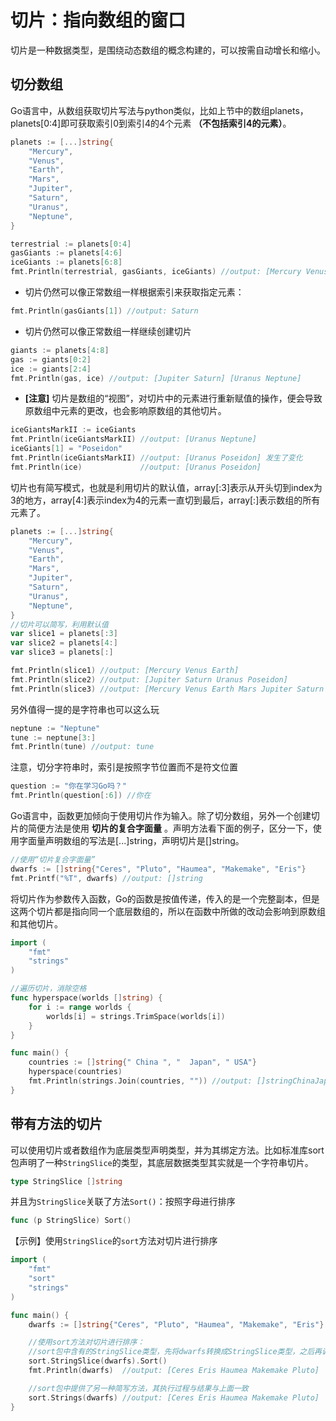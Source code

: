 # 切片：指向数组的窗口
切片是一种数据类型，是围绕动态数组的概念构建的，可以按需自动增长和缩小。

## 切分数组
Go语言中，从数组获取切片写法与python类似，比如上节中的数组planets，planets[0:4]即可获取索引0到索引4的4个元素 **（不包括索引4的元素）**。
```go
planets := [...]string{
    "Mercury",
    "Venus",
    "Earth",
    "Mars",
    "Jupiter",
    "Saturn",
    "Uranus",
    "Neptune",
}

terrestrial := planets[0:4]
gasGiants := planets[4:6]
iceGiants := planets[6:8]
fmt.Println(terrestrial, gasGiants, iceGiants) //output: [Mercury Venus Earth Mars] [Jupiter Saturn] [Uranus Neptune]
```
* 切片仍然可以像正常数组一样根据索引来获取指定元素：
```go
fmt.Println(gasGiants[1]) //output: Saturn
```
* 切片仍然可以像正常数组一样继续创建切片
```go
giants := planets[4:8]
gas := giants[0:2]
ice := giants[2:4]
fmt.Println(gas, ice) //output: [Jupiter Saturn] [Uranus Neptune]
```
* **[注意]** 切片是数组的“视图”，对切片中的元素进行重新赋值的操作，便会导致原数组中元素的更改，也会影响原数组的其他切片。
```go
iceGiantsMarkII := iceGiants
fmt.Println(iceGiantsMarkII) //output: [Uranus Neptune]
iceGiants[1] = "Poseidon"
fmt.Println(iceGiantsMarkII) //output: [Uranus Poseidon] 发生了变化
fmt.Println(ice)             //output: [Uranus Poseidon]
```
切片也有简写模式，也就是利用切片的默认值，array[:3]表示从开头切到index为3的地方，array[4:]表示index为4的元素一直切到最后，array[:]表示数组的所有元素了。
```go
planets := [...]string{
    "Mercury",
    "Venus",
    "Earth",
    "Mars",
    "Jupiter",
    "Saturn",
    "Uranus",
    "Neptune",
}
//切片可以简写，利用默认值
var slice1 = planets[:3]
var slice2 = planets[4:]
var slice3 = planets[:]

fmt.Println(slice1) //output: [Mercury Venus Earth]
fmt.Println(slice2) //output: [Jupiter Saturn Uranus Poseidon]
fmt.Println(slice3) //output: [Mercury Venus Earth Mars Jupiter Saturn Uranus Poseidon]
```
另外值得一提的是字符串也可以这么玩
```go
neptune := "Neptune"
tune := neptune[3:]
fmt.Println(tune) //output: tune
```
注意，切分字符串时，索引是按照字节位置而不是符文位置
```go
question := "你在学习Go吗？"
fmt.Println(question[:6]) //你在
```
Go语言中，函数更加倾向于使用切片作为输入。除了切分数组，另外一个创建切片的简便方法是使用 **切片的复合字面量** 。声明方法看下面的例子，区分一下，使用字面量声明数组的写法是[...]string，声明切片是[]string。
```go
//使用“切片复合字面量”
dwarfs := []string{"Ceres", "Pluto", "Haumea", "Makemake", "Eris"}
fmt.Printf("%T", dwarfs) //output: []string
```
将切片作为参数传入函数，Go的函数是按值传递，传入的是一个完整副本，但是这两个切片都是指向同一个底层数组的，所以在函数中所做的改动会影响到原数组和其他切片。
```go
import (
	"fmt"
	"strings"
)

//遍历切片，消除空格
func hyperspace(worlds []string) {
	for i := range worlds {
		worlds[i] = strings.TrimSpace(worlds[i])
	}
}

func main() {
    countries := []string{" China ", "  Japan", " USA"}
	hyperspace(countries)
	fmt.Println(strings.Join(countries, "")) //output: []stringChinaJapanUSA
}
```
## 带有方法的切片
可以使用切片或者数组作为底层类型声明类型，并为其绑定方法。比如标准库sort包声明了一种`StringSlice`的类型，其底层数据类型其实就是一个字符串切片。
```go
type StringSlice []string
```
并且为`StringSlice`关联了方法`Sort()`：按照字母进行排序
```go
func (p StringSlice) Sort()
```
【示例】使用`StringSlice`的`sort`方法对切片进行排序
```go
import (
	"fmt"
	"sort"
	"strings"
)

func main() {
    dwarfs := []string{"Ceres", "Pluto", "Haumea", "Makemake", "Eris"}

    //使用sort方法对切片进行排序：
    //sort包中含有的StringSlice类型，先将dwarfs转换成StringSlice类型，之后再调用StringSlice类型的Sort方法
	sort.StringSlice(dwarfs).Sort()
	fmt.Println(dwarfs)  //output: [Ceres Eris Haumea Makemake Pluto]

    //sort包中提供了另一种简写方法，其执行过程与结果与上面一致
	sort.Strings(dwarfs) //output: [Ceres Eris Haumea Makemake Pluto]
}
```